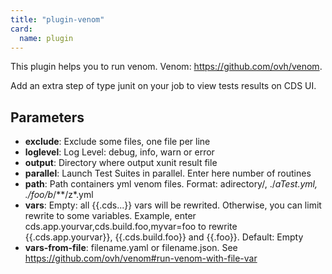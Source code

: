 ```yaml
---
title: "plugin-venom"
card:
  name: plugin
---
```


This plugin helps you to run venom. Venom: https://github.com/ovh/venom.

Add an extra step of type junit on your job to view tests results on CDS UI.


## Parameters

* **exclude**: Exclude some files, one file per line
* **loglevel**: Log Level: debug, info, warn or error
* **output**: Directory where output xunit result file
* **parallel**: Launch Test Suites in parallel. Enter here number of routines
* **path**: Path containers yml venom files. Format: adirectory/, ./*aTest.yml, ./foo/b*/**/z*.yml
* **vars**: Empty: all {{.cds...}} vars will be rewrited. Otherwise, you can limit rewrite to some variables. Example, enter cds.app.yourvar,cds.build.foo,myvar=foo to rewrite {{.cds.app.yourvar}}, {{.cds.build.foo}} and {{.foo}}. Default: Empty
* **vars-from-file**: filename.yaml or filename.json. See https://github.com/ovh/venom#run-venom-with-file-var



